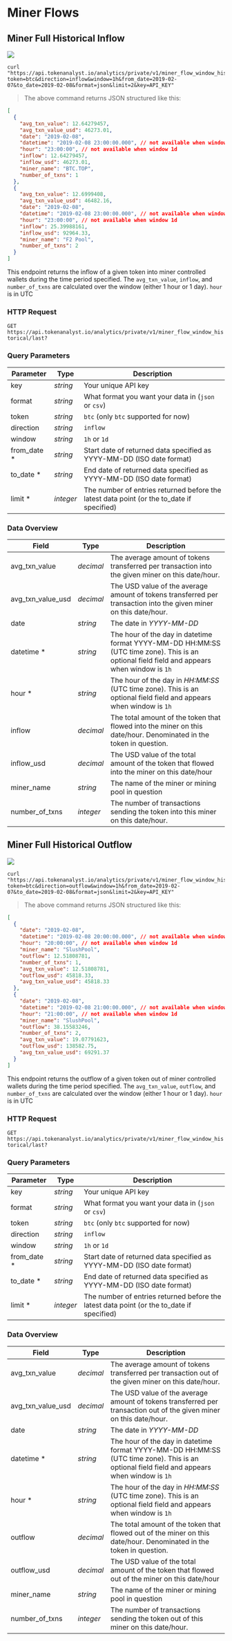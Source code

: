 # Miner Flows

## Miner Full Historical Inflow

<img src="https://img.shields.io/badge/Tier-Professional-black.svg"/>

```shell
curl "https://api.tokenanalyst.io/analytics/private/v1/miner_flow_window_historical/last?token=btc&direction=inflow&window=1h&from_date=2019-02-07&to_date=2019-02-08&format=json&limit=2&key=API_KEY"
```

> The above command returns JSON structured like this:

```json
[
  {
    "avg_txn_value": 12.64279457,
    "avg_txn_value_usd": 46273.01,
    "date": "2019-02-08",
    "datetime": "2019-02-08 23:00:00.000", // not available when window 1d
    "hour": "23:00:00", // not available when window 1d
    "inflow": 12.64279457,
    "inflow_usd": 46273.01,
    "miner_name": "BTC.TOP",
    "number_of_txns": 1
  },
  {
    "avg_txn_value": 12.6999408,
    "avg_txn_value_usd": 46482.16,
    "date": "2019-02-08",
    "datetime": "2019-02-08 23:00:00.000", // not available when window 1d
    "hour": "23:00:00", // not available when window 1d
    "inflow": 25.39988161,
    "inflow_usd": 92964.33,
    "miner_name": "F2 Pool",
    "number_of_txns": 2
  }
]
```

This endpoint returns the inflow of a given token into miner controlled wallets during the time period specified. The `avg_txn_value`, `inflow`, and `number_of_txns` are calculated over the window (either 1 hour or 1 day). `hour` is in UTC

### HTTP Request

`GET https://api.tokenanalyst.io/analytics/private/v1/miner_flow_window_historical/last?`

### Query Parameters

| Parameter    | Type      | Description                                                                               |
| ------------ | --------- | ----------------------------------------------------------------------------------------- |
| key          | _string_  | Your unique API key                                                                       |
| format       | _string_  | What format you want your data in (`json` or `csv`)                                       |
| token        | _string_  | `btc` (only `btc` supported for now)                                                      |
| direction    | _string_  | `inflow`                                                                                  |
| window       | _string_  | `1h` or `1d`                                                                              |
| from_date \* | _string_  | Start date of returned data specified as YYYY-MM-DD (ISO date format)                     |
| to_date \*   | _string_  | End date of returned data specified as YYYY-MM-DD (ISO date format)                       |
| limit \*     | _integer_ | The number of entries returned before the latest data point (or the to_date if specified) |

### Data Overview

| Field             | Type      | Description                                                                                                                                 |
| ----------------- | --------- | ------------------------------------------------------------------------------------------------------------------------------------------- |
| avg_txn_value     | _decimal_ | The average amount of tokens transferred per transaction into the given miner on this date/hour.                                            |
| avg_txn_value_usd | _decimal_ | The USD value of the average amount of tokens transferred per transaction into the given miner on this date/hour.                           |
| date              | _string_  | The date in _YYYY-MM-DD_                                                                                                                    |
| datetime \*       | _string_  | The hour of the day in datetime format YYYY-MM-DD HH:MM:SS (UTC time zone). This is an optional field field and appears when window is `1h` |
| hour \*           | _string_  | The hour of the day in _HH:MM:SS_ (UTC time zone). This is an optional field field and appears when window is `1h`                          |
| inflow            | _decimal_ | The total amount of the token that flowed into the miner on this date/hour. Denominated in the token in question.                           |
| inflow_usd        | _decimal_ | The USD value of the total amount of the token that flowed into the miner on this date/hour                                                 |
| miner_name        | _string_  | The name of the miner or mining pool in question                                                                                            |
| number_of_txns    | _integer_ | The number of transactions sending the token into this miner on this date/hour.                                                             |

## Miner Full Historical Outflow

<img src="https://img.shields.io/badge/Tier-Professional-black.svg"/>

```shell
curl "https://api.tokenanalyst.io/analytics/private/v1/miner_flow_window_historical/last?token=btc&direction=outflow&window=1h&from_date=2019-02-07&to_date=2019-02-08&format=json&limit=2&key=API_KEY"
```

> The above command returns JSON structured like this:

```json
[
  {
    "date": "2019-02-08",
    "datetime": "2019-02-08 20:00:00.000", // not available when window 1d
    "hour": "20:00:00", // not available when window 1d
    "miner_name": "SlushPool",
    "outflow": 12.51808781,
    "number_of_txns": 1,
    "avg_txn_value": 12.51808781,
    "outflow_usd": 45818.33,
    "avg_txn_value_usd": 45818.33
  },
  {
    "date": "2019-02-08",
    "datetime": "2019-02-08 21:00:00.000", // not available when window 1d
    "hour": "21:00:00", // not available when window 1d
    "miner_name": "SlushPool",
    "outflow": 38.15583246,
    "number_of_txns": 2,
    "avg_txn_value": 19.07791623,
    "outflow_usd": 138582.75,
    "avg_txn_value_usd": 69291.37
  }
]
```

This endpoint returns the outflow of a given token out of miner controlled wallets during the time period specified. The `avg_txn_value`, `outflow`, and `number_of_txns` are calculated over the window (either 1 hour or 1 day). `hour` is in UTC

### HTTP Request

`GET https://api.tokenanalyst.io/analytics/private/v1/miner_flow_window_historical/last?`

### Query Parameters

| Parameter    | Type      | Description                                                                               |
| ------------ | --------- | ----------------------------------------------------------------------------------------- |
| key          | _string_  | Your unique API key                                                                       |
| format       | _string_  | What format you want your data in (`json` or `csv`)                                       |
| token        | _string_  | `btc` (only `btc` supported for now)                                                      |
| direction    | _string_  | `inflow`                                                                                  |
| window       | _string_  | `1h` or `1d`                                                                              |
| from_date \* | _string_  | Start date of returned data specified as YYYY-MM-DD (ISO date format)                     |
| to_date \*   | _string_  | End date of returned data specified as YYYY-MM-DD (ISO date format)                       |
| limit \*     | _integer_ | The number of entries returned before the latest data point (or the to_date if specified) |

### Data Overview

| Field             | Type      | Description                                                                                                                                 |
| ----------------- | --------- | ------------------------------------------------------------------------------------------------------------------------------------------- |
| avg_txn_value     | _decimal_ | The average amount of tokens transferred per transaction out of the given miner on this date/hour.                                            |
| avg_txn_value_usd | _decimal_ | The USD value of the average amount of tokens transferred per transaction out of the given miner on this date/hour.                           |
| date              | _string_  | The date in _YYYY-MM-DD_                                                                                                                    |
| datetime \*       | _string_  | The hour of the day in datetime format YYYY-MM-DD HH:MM:SS (UTC time zone). This is an optional field field and appears when window is `1h` |
| hour \*           | _string_  | The hour of the day in _HH:MM:SS_ (UTC time zone). This is an optional field field and appears when window is `1h`                          |
| outflow            | _decimal_ | The total amount of the token that flowed out of the miner on this date/hour. Denominated in the token in question.                           |
| outflow_usd        | _decimal_ | The USD value of the total amount of the token that flowed out of the miner on this date/hour                                                 |
| miner_name        | _string_  | The name of the miner or mining pool in question                                                                                            |
| number_of_txns    | _integer_ | The number of transactions sending the token out of this miner on this date/hour.                                                             |
